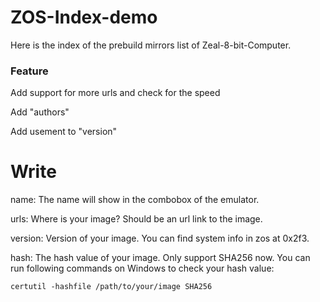 # ZOS-Index-demo

Here is the index of the prebuild mirrors list of Zeal-8-bit-Computer.

### Feature

Add support for more urls and check for the speed

Add "authors"

Add usement to "version"

# Write

name: The name will show in the combobox of the emulator.

urls: Where is your image? Should be an url link to the image.

version: Version of your image. You can find system info in zos at 0x2f3.

hash: The hash value of your image. Only support SHA256 now. You can run following commands on Windows to check your hash value:

```
certutil -hashfile /path/to/your/image SHA256
```
